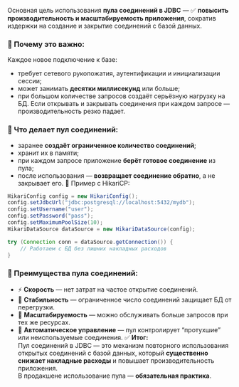 Основная цель использования **пула соединений в JDBC** — ✅ **повысить производительность и масштабируемость приложения**, сократив издержки на создание и закрытие соединений с базой данных.
### 📌 Почему это важно:
Каждое новое подключение к базе:
- требует сетевого рукопожатия, аутентификации и инициализации сессии;
- может занимать **десятки миллисекунд** или больше;
- при большом количестве запросов создаёт серьёзную нагрузку на БД.
Если открывать и закрывать соединения при каждом запросе — производительность резко падает.
### 🧰 Что делает пул соединений:
- заранее **создаёт ограниченное количество соединений**;
- хранит их в памяти;
- при каждом запросе приложение **берёт готовое соединение** из пула;
- после использования — **возвращает соединение обратно**, а не закрывает его.
📄 Пример с HikariCP:
```java
HikariConfig config = new HikariConfig();
config.setJdbcUrl("jdbc:postgresql://localhost:5432/mydb");
config.setUsername("user");
config.setPassword("pass");
config.setMaximumPoolSize(10);
HikariDataSource dataSource = new HikariDataSource(config);

try (Connection conn = dataSource.getConnection()) {
    // Работаем с БД без лишних накладных расходов
}
```
### 🚀 Преимущества пула соединений:
- ⚡ **Скорость** — нет затрат на частое открытие соединений.
- 🧠 **Стабильность** — ограниченное число соединений защищает БД от перегрузки.
- 🔁 **Масштабируемость** — можно обслуживать больше запросов при тех же ресурсах.
- 🧹 **Автоматическое управление** — пул контролирует “протухшие” или неиспользуемые соединения.
✅ **Итог:**  
Пул соединений в JDBC — это механизм повторного использования открытых соединений с базой данных, который **существенно снижает накладные расходы** и повышает производительность приложения.  
В продакшене использование пула — **обязательная практика**.